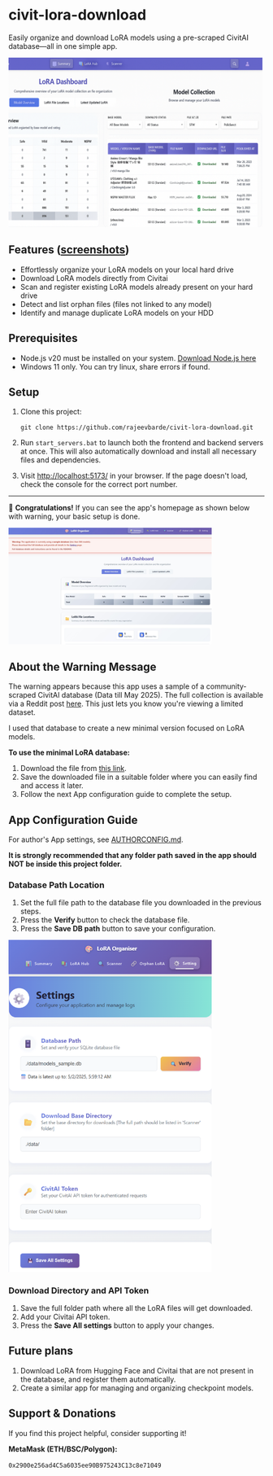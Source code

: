# civit-lora-download

Easily organize and download LoRA models using a pre-scraped CivitAI database—all in one simple app.

<img src="docs/images/App_overview.png" alt="App Homepage Screenshot" width="500"/>

## Features ([screenshots](FEATURES.md))

- Effortlessly organize your LoRA models on your local hard drive
- Download LoRA models directly from Civitai
- Scan and register existing LoRA models already present on your hard drive
- Detect and list orphan files (files not linked to any model)
- Identify and manage duplicate LoRA models on your HDD

## Prerequisites
- Node.js v20 must be installed on your system. [Download Node.js here](https://nodejs.org/en/download)
- Windows 11 only. You can try linux, share errors if found.

## Setup

1. Clone this project:
   ```
   git clone https://github.com/rajeevbarde/civit-lora-download.git
   ```

2. Run `start_servers.bat` to launch both the frontend and backend servers at once. This will also automatically download and install all necessary files and dependencies.

3. Visit [http://localhost:5173/](http://localhost:5173/) in your browser. If the page doesn't load, check the console for the correct port number.

---

🎉 **Congratulations!** If you can see the app's homepage as shown below with warning, your basic setup is done.

<img src="docs/images/homepage_sampledb.png" alt="App Homepage Screenshot" width="400"/>

## About the Warning Message

The warning appears because this app uses a sample of a community-scraped CivitAI database (Data till May 2025). The full collection is available via a Reddit post [here](https://www.reddit.com/r/StableDiffusion/comments/1kfvt73/civitai_model_database_checkpoints_and_loras/). This just lets you know you're viewing a limited dataset.

I used that database to create a new minimal version focused on LoRA models.

**To use the minimal LoRA database:**

1. Download the file from [this link](https://drive.proton.me/urls/2ERE25EKZW#sXQbMZspNTUa).
2. Save the downloaded file in a suitable folder where you can easily find and access it later.
3. Follow the next App configuration guide to complete the setup.

## App Configuration Guide

For author's App settings, see [AUTHORCONFIG.md](AUTHORCONFIG.md).

**It is strongly recommended that any folder path saved in the app should NOT be inside this project folder.**

### Database Path Location

1. Set the full file path to the database file you downloaded in the previous steps.
2. Press the **Verify** button to check the database file.
3. Press the **Save DB path** button to save your configuration.

<img src="docs/images/settings.png" alt="App Homepage Screenshot" width="400"/>

### Download Directory and API Token

1. Save the full folder path where all the LoRA files will get downloaded.
2. Add your Civitai API token.
3. Press the **Save All settings** button to apply your changes.

## Future plans

1. Download LoRA from Hugging Face and Civitai that are not present in the database, and register them automatically.
2. Create a similar app for managing and organizing checkpoint models.

## Support & Donations

If you find this project helpful, consider supporting it!

**MetaMask (ETH/BSC/Polygon):**

`0x2900e256ad4C5a6035ee90B975243C13c8e71049`

